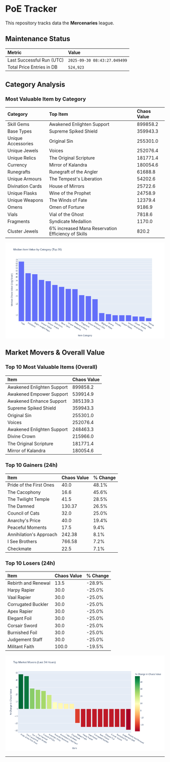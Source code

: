 # PoE Tracker

This repository tracks data the **Mercenaries** league.

## Maintenance Status

<!-- START_MAINTENANCE -->
| Metric | Value |
|:---|:---|
| Last Successful Run (UTC) | `2025-09-30 08:43:27.049499` |
| Total Price Entries in DB | `524,923` |

<!-- END_MAINTENANCE -->

## Category Analysis

<!-- START_CATEGORY_ANALYSIS -->
### Most Valuable Item by Category
| Category | Top Item | Chaos Value |
| :--- | :--- | :--- |
| Skill Gems | Awakened Enlighten Support | 899858.2 |
| Base Types | Supreme Spiked Shield | 359943.3 |
| Unique Accessories | Original Sin | 255301.0 |
| Unique Jewels | Voices | 252076.4 |
| Unique Relics | The Original Scripture | 181771.4 |
| Currency | Mirror of Kalandra | 180054.6 |
| Runegrafts | Runegraft of the Angler | 61688.8 |
| Unique Armours | The Tempest's Liberation | 54202.6 |
| Divination Cards | House of Mirrors | 25722.6 |
| Unique Flasks | Wine of the Prophet | 24758.9 |
| Unique Weapons | The Winds of Fate | 12379.4 |
| Omens | Omen of Fortune | 9186.9 |
| Vials | Vial of the Ghost | 7818.6 |
| Fragments | Syndicate Medallion | 1170.0 |
| Cluster Jewels | 6% increased Mana Reservation Efficiency of Skills | 820.2 |


![Category Analysis Chart](charts/category_analysis.png)
<!-- END_CATEGORY_ANALYSIS -->

## Market Movers & Overall Value

<!-- START_ANALYSIS -->
### Top 10 Most Valuable Items (Overall)
| Item | Chaos Value |
| :--- | :--- |
| Awakened Enlighten Support | 899858.2 |
| Awakened Empower Support | 539914.9 |
| Awakened Enhance Support | 385139.3 |
| Supreme Spiked Shield | 359943.3 |
| Original Sin | 255301.0 |
| Voices | 252076.4 |
| Awakened Enlighten Support | 248463.3 |
| Divine Crown | 215966.0 |
| The Original Scripture | 181771.4 |
| Mirror of Kalandra | 180054.6 |

### Top 10 Gainers (24h)
| Item | Chaos Value | % Change |
| :--- | :--- | :--- |
| Pride of the First Ones | 40.0 | 48.1% |
| The Cacophony | 16.6 | 45.6% |
| The Twilight Temple | 41.5 | 28.5% |
| The Damned | 130.37 | 26.5% |
| Council of Cats | 32.0 | 25.0% |
| Anarchy's Price | 40.0 | 19.4% |
| Peaceful Moments | 17.5 | 9.4% |
| Annihilation's Approach | 242.38 | 8.1% |
| I See Brothers | 766.58 | 7.2% |
| Checkmate | 22.5 | 7.1% |

### Top 10 Losers (24h)
| Item | Chaos Value | % Change |
| :--- | :--- | :--- |
| Rebirth and Renewal | 13.5 | -28.9% |
| Harpy Rapier | 30.0 | -25.0% |
| Vaal Rapier | 30.0 | -25.0% |
| Corrugated Buckler | 30.0 | -25.0% |
| Apex Rapier | 30.0 | -25.0% |
| Elegant Foil | 30.0 | -25.0% |
| Corsair Sword | 30.0 | -25.0% |
| Burnished Foil | 30.0 | -25.0% |
| Judgement Staff | 30.0 | -25.0% |
| Militant Faith | 100.0 | -19.5% |


![Market Movers Chart](charts/market_movers.png)
<!-- END_ANALYSIS -->

---
